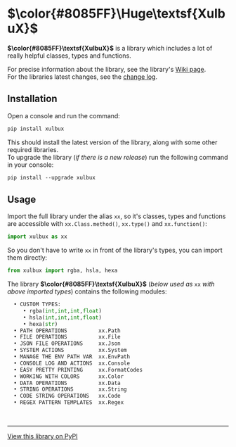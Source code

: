 # **$\color{#8085FF}\Huge\textsf{XulbuX}$**

**$\color{#8085FF}\textsf{XulbuX}$** is a library which includes a lot of really helpful classes, types and functions.

For precise information about the library, see the library's [Wiki page](https://github.com/XulbuX-dev/PythonLibraryXulbuX/wiki).<br>
For the libraries latest changes, see the [change log](https://github.com/XulbuX-dev/PythonLibraryXulbuX/blob/main/CHANGELOG.md).


## Installation

Open a console and run the command:
```css
pip install xulbux
```
This should install the latest version of the library, along with some other required libraries.<br>
To upgrade the library (*if there is a new release*) run the following command in your console:
```css
pip install --upgrade xulbux
```


## Usage

Import the full library under the alias `xx`, so it's classes, types and functions are accessible with `xx.Class.method()`, `xx.type()` and `xx.function()`:
```python
import xulbux as xx
```
So you don't have to write `xx` in front of the library's types, you can import them directly:
```python
from xulbux import rgba, hsla, hexa
```


The library **$\color{#8085FF}\textsf{XulbuX}$** (*below used as* `xx` *with above imported types*) contains the following modules:
```python
  • CUSTOM TYPES:
     • rgba(int,int,int,float)
     • hsla(int,int,int,float)
     • hexa(str)
  • PATH OPERATIONS          xx.Path
  • FILE OPERATIONS          xx.File
  • JSON FILE OPERATIONS     xx.Json
  • SYSTEM ACTIONS           xx.System
  • MANAGE THE ENV PATH VAR  xx.EnvPath
  • CONSOLE LOG AND ACTIONS  xx.Console
  • EASY PRETTY PRINTING     xx.FormatCodes
  • WORKING WITH COLORS      xx.Color
  • DATA OPERATIONS          xx.Data
  • STRING OPERATIONS        xx.String
  • CODE STRING OPERATIONS   xx.Code
  • REGEX PATTERN TEMPLATES  xx.Regex
```


<br>

--------------------------------------------------------------
[View this library on PyPI](https://pypi.org/project/XulbuX/)
